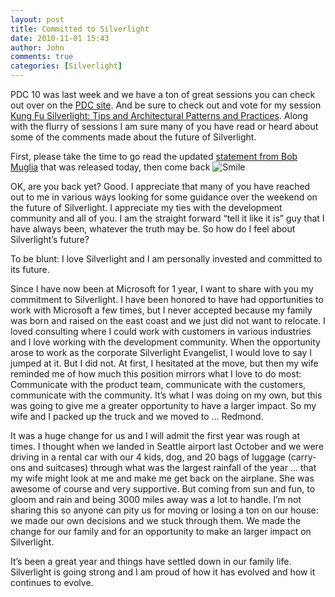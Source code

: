 ```yaml
---
layout: post
title: Committed to Silverlight
date: 2010-11-01 15:43
author: John
comments: true
categories: [Silverlight]
---
```

<p>PDC 10 was last week and we have a ton of great sessions you can check out over on the <a href="http://www.microsoftpdc.com/">PDC site</a>. And be sure to check out and vote for my session <a href="http://jpapa.me/pdc10kungfu">Kung Fu Silverlight: Tips and Architectural Patterns and Practices</a>. Along with the flurry of sessions I am sure many of you have read or heard about some of the comments made about the future of Silverlight. </p>  <p>First, please take the time to go read the updated <a href="http://team.silverlight.net/announcement/pdc-and-silverlight/">statement from Bob Muglia</a> that was released today, then come back <img style="border-bottom-style: none; border-right-style: none; border-top-style: none; border-left-style: none" class="wlEmoticon wlEmoticon-smile" alt="Smile" src="/wp-content/uploads/files/media/image/Windows-Live-Writer/Committed-to-Silverlight_B1CE/wlEmoticon-smile_2.png" /></p>  <p>OK, are you back yet? Good. I appreciate that many of you have reached out to me in various ways looking for some guidance over the weekend on the future of Silverlight. I appreciate my ties with the development community and all of you. I am the straight forward “tell it like it is” guy that I have always been, whatever the truth may be. So how do I feel about Silverlight’s future?</p>  <p>To be blunt: I love Silverlight and I am personally invested and committed to its future. </p>  <p>Since I have now been at Microsoft for 1 year, I want to share with you my commitment to Silverlight. I have been honored to have had opportunities to work with Microsoft a few times, but I never accepted because my family was born and raised on the east coast and we just did not want to relocate. I loved consulting where I could work with customers in various industries and I love working with the development community. When the opportunity arose to work as the corporate Silverlight Evangelist, I would love to say I jumped at it. But I did not. At first, I hesitated at the move, but then my wife reminded me of how much this position mirrors what I love to do most: Communicate with the product team, communicate with the customers, communicate with the community. It’s what I was doing on my own, but this was going to give me a greater opportunity to have a larger impact. So my wife and I packed up the truck and we moved to … Redmond. </p>  <p>It was a huge change for us and I will admit the first year was rough at times. I thought when we landed in Seattle airport last October and we were driving in a rental car with our 4 kids, dog, and 20 bags of luggage (carry-ons and suitcases) through what was the largest rainfall of the year … that my wife might look at me and make me get back on the airplane. She was awesome of course and very supportive. But coming from sun and fun, to gloom and rain and being 3000 miles away was a lot to handle. I’m not sharing this so anyone can pity us for moving or losing a ton on our house: we made our own decisions and we stuck through them. We made the change for our family and for an opportunity to make an larger impact on Silverlight.</p>  <p>It’s been a great year and things have settled down in our family life. Silverlight is going strong and I am proud of how it has evolved and how it continues to evolve. </p>

